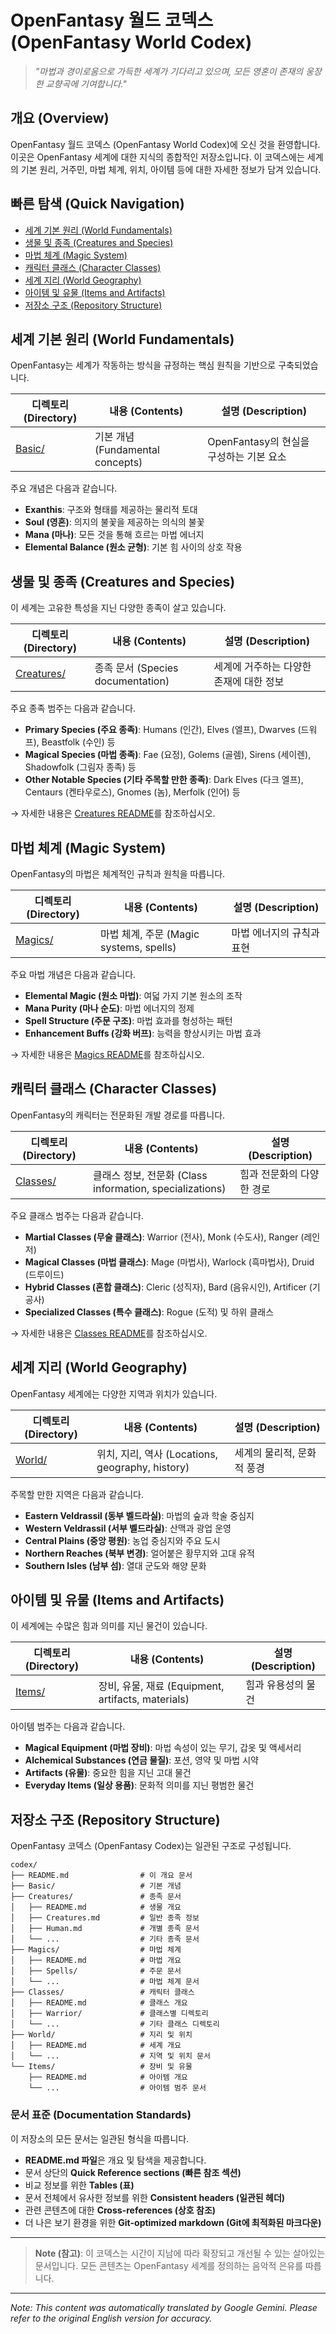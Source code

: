 # OpenFantasy 월드 코덱스 (OpenFantasy World Codex)

> *"마법과 경이로움으로 가득한 세계가 기다리고 있으며, 모든 영혼이 존재의 웅장한 교향곡에 기여합니다."*

## 개요 (Overview)

OpenFantasy 월드 코덱스 (OpenFantasy World Codex)에 오신 것을 환영합니다. 이곳은 OpenFantasy 세계에 대한 지식의 종합적인 저장소입니다. 이 코덱스에는 세계의 기본 원리, 거주민, 마법 체계, 위치, 아이템 등에 대한 자세한 정보가 담겨 있습니다.

## 빠른 탐색 (Quick Navigation)

- [세계 기본 원리 (World Fundamentals)](#world-fundamentals)
- [생물 및 종족 (Creatures and Species)](#creatures-and-species)
- [마법 체계 (Magic System)](#magic-system)
- [캐릭터 클래스 (Character Classes)](#character-classes)
- [세계 지리 (World Geography)](#world-geography)
- [아이템 및 유물 (Items and Artifacts)](#items-and-artifacts)
- [저장소 구조 (Repository Structure)](#repository-structure)

## 세계 기본 원리 (World Fundamentals)

OpenFantasy는 세계가 작동하는 방식을 규정하는 핵심 원칙을 기반으로 구축되었습니다.

| 디렉토리 (Directory) | 내용 (Contents) | 설명 (Description) |
|-----------|----------|-------------|
| [Basic/](Basic/) | 기본 개념 (Fundamental concepts) | OpenFantasy의 현실을 구성하는 기본 요소 |

주요 개념은 다음과 같습니다.

- **Exanthis**: 구조와 형태를 제공하는 물리적 토대
- **Soul (영혼)**: 의지의 불꽃을 제공하는 의식의 불꽃
- **Mana (마나)**: 모든 것을 통해 흐르는 마법 에너지
- **Elemental Balance (원소 균형)**: 기본 힘 사이의 상호 작용

## 생물 및 종족 (Creatures and Species)

이 세계는 고유한 특성을 지닌 다양한 종족이 살고 있습니다.

| 디렉토리 (Directory) | 내용 (Contents) | 설명 (Description) |
|-----------|----------|-------------|
| [Creatures/](Creatures/) | 종족 문서 (Species documentation) | 세계에 거주하는 다양한 존재에 대한 정보 |

주요 종족 범주는 다음과 같습니다.

- **Primary Species (주요 종족)**: Humans (인간), Elves (엘프), Dwarves (드워프), Beastfolk (수인) 등
- **Magical Species (마법 종족)**: Fae (요정), Golems (골렘), Sirens (세이렌), Shadowfolk (그림자 종족) 등
- **Other Notable Species (기타 주목할 만한 종족)**: Dark Elves (다크 엘프), Centaurs (켄타우로스), Gnomes (놈), Merfolk (인어) 등

→ 자세한 내용은 [Creatures README](Creatures/README.md)를 참조하십시오.

## 마법 체계 (Magic System)

OpenFantasy의 마법은 체계적인 규칙과 원칙을 따릅니다.

| 디렉토리 (Directory) | 내용 (Contents) | 설명 (Description) |
|-----------|----------|-------------|
| [Magics/](Magics/) | 마법 체계, 주문 (Magic systems, spells) | 마법 에너지의 규칙과 표현 |

주요 마법 개념은 다음과 같습니다.

- **Elemental Magic (원소 마법)**: 여덟 가지 기본 원소의 조작
- **Mana Purity (마나 순도)**: 마법 에너지의 정제
- **Spell Structure (주문 구조)**: 마법 효과를 형성하는 패턴
- **Enhancement Buffs (강화 버프)**: 능력을 향상시키는 마법 효과

→ 자세한 내용은 [Magics README](Magics/README.md)를 참조하십시오.

## 캐릭터 클래스 (Character Classes)

OpenFantasy의 캐릭터는 전문화된 개발 경로를 따릅니다.

| 디렉토리 (Directory) | 내용 (Contents) | 설명 (Description) |
|-----------|----------|-------------|
| [Classes/](Classes/) | 클래스 정보, 전문화 (Class information, specializations) | 힘과 전문화의 다양한 경로 |

주요 클래스 범주는 다음과 같습니다.

- **Martial Classes (무술 클래스)**: Warrior (전사), Monk (수도사), Ranger (레인저)
- **Magical Classes (마법 클래스)**: Mage (마법사), Warlock (흑마법사), Druid (드루이드)
- **Hybrid Classes (혼합 클래스)**: Cleric (성직자), Bard (음유시인), Artificer (기공사)
- **Specialized Classes (특수 클래스)**: Rogue (도적) 및 하위 클래스

→ 자세한 내용은 [Classes README](Classes/README.md)를 참조하십시오.

## 세계 지리 (World Geography)

OpenFantasy 세계에는 다양한 지역과 위치가 있습니다.

| 디렉토리 (Directory) | 내용 (Contents) | 설명 (Description) |
|-----------|----------|-------------|
| [World/](World/) | 위치, 지리, 역사 (Locations, geography, history) | 세계의 물리적, 문화적 풍경 |

주목할 만한 지역은 다음과 같습니다.

- **Eastern Veldrassil (동부 벨드라실)**: 마법의 숲과 학술 중심지
- **Western Veldrassil (서부 벨드라실)**: 산맥과 광업 운영
- **Central Plains (중앙 평원)**: 농업 중심지와 주요 도시
- **Northern Reaches (북부 변경)**: 얼어붙은 황무지와 고대 유적
- **Southern Isles (남부 섬)**: 열대 군도와 해양 문화

## 아이템 및 유물 (Items and Artifacts)

이 세계에는 수많은 힘과 의미를 지닌 물건이 있습니다.

| 디렉토리 (Directory) | 내용 (Contents) | 설명 (Description) |
|-----------|----------|-------------|
| [Items/](Items/) | 장비, 유물, 재료 (Equipment, artifacts, materials) | 힘과 유용성의 물건 |

아이템 범주는 다음과 같습니다.

- **Magical Equipment (마법 장비)**: 마법 속성이 있는 무기, 갑옷 및 액세서리
- **Alchemical Substances (연금 물질)**: 포션, 영약 및 마법 시약
- **Artifacts (유물)**: 중요한 힘을 지닌 고대 물건
- **Everyday Items (일상 용품)**: 문화적 의미를 지닌 평범한 물건

## 저장소 구조 (Repository Structure)

OpenFantasy 코덱스 (OpenFantasy Codex)는 일관된 구조로 구성됩니다.

```
codex/
├── README.md                # 이 개요 문서
├── Basic/                   # 기본 개념
├── Creatures/               # 종족 문서
│   ├── README.md            # 생물 개요
│   ├── Creatures.md         # 일반 종족 정보
│   ├── Human.md             # 개별 종족 문서
│   └── ...                  # 기타 종족 문서
├── Magics/                  # 마법 체계
│   ├── README.md            # 마법 개요
│   ├── Spells/              # 주문 문서
│   └── ...                  # 마법 체계 문서
├── Classes/                 # 캐릭터 클래스
│   ├── README.md            # 클래스 개요
│   ├── Warrior/             # 클래스별 디렉토리
│   └── ...                  # 기타 클래스 디렉토리
├── World/                   # 지리 및 위치
│   ├── README.md            # 세계 개요
│   └── ...                  # 지역 및 위치 문서
└── Items/                   # 장비 및 유물
    ├── README.md            # 아이템 개요
    └── ...                  # 아이템 범주 문서
```

### 문서 표준 (Documentation Standards)

이 저장소의 모든 문서는 일관된 형식을 따릅니다.

- **README.md 파일**은 개요 및 탐색을 제공합니다.
- 문서 상단의 **Quick Reference sections (빠른 참조 섹션)**
- 비교 정보를 위한 **Tables (표)**
- 문서 전체에서 유사한 정보를 위한 **Consistent headers (일관된 헤더)**
- 관련 콘텐츠에 대한 **Cross-references (상호 참조)**
- 더 나은 보기 환경을 위한 **Git-optimized markdown (Git에 최적화된 마크다운)**

---

> **Note (참고)**: 이 코덱스는 시간이 지남에 따라 확장되고 개선될 수 있는 살아있는 문서입니다. 모든 콘텐츠는 OpenFantasy 세계를 정의하는 음악적 은유를 따릅니다.


---
_Note: This content was automatically translated by Google Gemini. Please refer to the original English version for accuracy._